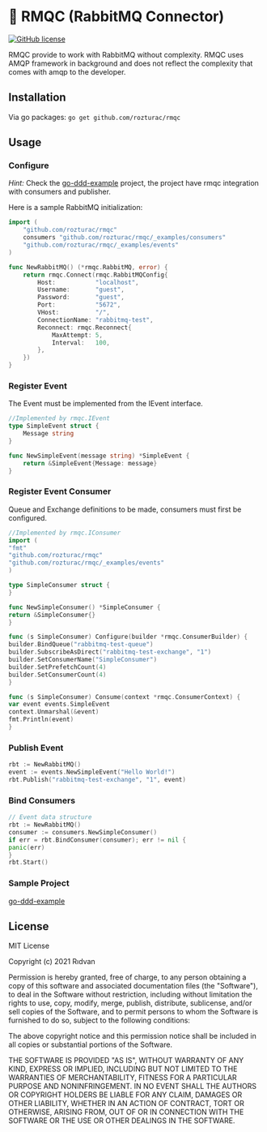 # 🐇 RMQC (RabbitMQ Connector)

[![GitHub license](https://img.shields.io/github/license/rozturac/rmqc.svg)](https://github.com/rozturac/rmqc/LICENSE)

RMQC provide to work with RabbitMQ without complexity. RMQC uses AMQP framework in background and does not reflect the complexity that comes with amqp to the developer.

## Installation

Via go packages:
```go get github.com/rozturac/rmqc```

## Usage

### Configure

*Hint:*
Check the [go-ddd-example](https://github.com/rozturac/go-ddd-example) project, the project have rmqc integration with consumers and publisher.

Here is a sample RabbitMQ initialization:

```go
import (
	"github.com/rozturac/rmqc"
	consumers "github.com/rozturac/rmqc/_examples/consumers"
	"github.com/rozturac/rmqc/_examples/events"
)

func NewRabbitMQ() (*rmqc.RabbitMQ, error) {
	return rmqc.Connect(rmqc.RabbitMQConfig{
		Host:           "localhost",
		Username:       "guest",
		Password:       "guest",
		Port:           "5672",
		VHost:          "/",
		ConnectionName: "rabbitmq-test",
		Reconnect: rmqc.Reconnect{
			MaxAttempt: 5,
			Interval:   100,
		},
	})
}
```

### Register Event

The Event must be implemented from the IEvent interface.

```go
//Implemented by rmqc.IEvent 
type SimpleEvent struct {
	Message string
}

func NewSimpleEvent(message string) *SimpleEvent {
	return &SimpleEvent{Message: message}
}
```

### Register Event Consumer

Queue and Exchange definitions to be made, consumers must first be configured.

```go
//Implemented by rmqc.IConsumer
import (
"fmt"
"github.com/rozturac/rmqc"
"github.com/rozturac/rmqc/_examples/events"
)

type SimpleConsumer struct {
}

func NewSimpleConsumer() *SimpleConsumer {
return &SimpleConsumer{}
}

func (s SimpleConsumer) Configure(builder *rmqc.ConsumerBuilder) {
builder.BindQueue("rabbitmq-test-queue")
builder.SubscribeAsDirect("rabbitmq-test-exchange", "1")
builder.SetConsumerName("SimpleConsumer")
builder.SetPrefetchCount(4)
builder.SetConsumerCount(4)
}

func (s SimpleConsumer) Consume(context *rmqc.ConsumerContext) {
var event events.SimpleEvent
context.Unmarshal(&event)
fmt.Println(event)
}
```

### Publish Event 

```go
rbt := NewRabbitMQ()
event := events.NewSimpleEvent("Hello World!")
rbt.Publish("rabbitmq-test-exchange", "1", event)
```

### Bind Consumers

```go
// Event data structure
rbt := NewRabbitMQ()
consumer := consumers.NewSimpleConsumer()
if err = rbt.BindConsumer(consumer); err != nil {
panic(err)
}
rbt.Start()
```

### Sample Project

[go-ddd-example](https://github.com/rozturac/go-ddd-example)

## License
MIT License

Copyright (c) 2021 Rıdvan

Permission is hereby granted, free of charge, to any person obtaining a copy
of this software and associated documentation files (the "Software"), to deal
in the Software without restriction, including without limitation the rights
to use, copy, modify, merge, publish, distribute, sublicense, and/or sell
copies of the Software, and to permit persons to whom the Software is
furnished to do so, subject to the following conditions:

The above copyright notice and this permission notice shall be included in all
copies or substantial portions of the Software.

THE SOFTWARE IS PROVIDED "AS IS", WITHOUT WARRANTY OF ANY KIND, EXPRESS OR
IMPLIED, INCLUDING BUT NOT LIMITED TO THE WARRANTIES OF MERCHANTABILITY,
FITNESS FOR A PARTICULAR PURPOSE AND NONINFRINGEMENT. IN NO EVENT SHALL THE
AUTHORS OR COPYRIGHT HOLDERS BE LIABLE FOR ANY CLAIM, DAMAGES OR OTHER
LIABILITY, WHETHER IN AN ACTION OF CONTRACT, TORT OR OTHERWISE, ARISING FROM,
OUT OF OR IN CONNECTION WITH THE SOFTWARE OR THE USE OR OTHER DEALINGS IN THE
SOFTWARE.
